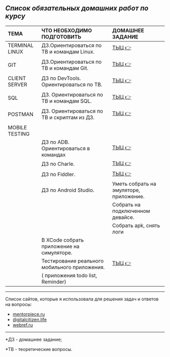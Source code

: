 ## ***Список обязательных домашних работ по курсу***


|**TEMA**      | **ЧТО НЕОБХОДИМО ПОДГОТОВИТЬ**              |**ДОМАШНЕЕ ЗАДАНИЕ**                         |
|:-------------|:--------------------------------------------|:--------------------------------------------|
|TERMINAL LINUX| ДЗ.Ориентироваться по ТВ и командам Linux.  |[ТЫЦ 👉](TasksForHomeWork/terminalLinux.md) |
|              |                                             |                                             |
|GIT           | ДЗ.Ориентироваться по ТВ и командам Git.    |[ТЫЦ 👉](TasksForHomeWork/git.md)           |
|              |                                             |                                             |
|CLIENT SERVER |ДЗ по DevTools. Ориентироваться по ТВ.       |[ТЫЦ 👉](TasksForHomeWork/clientServer.md)  |
|              |                                             |                                             |
|SQL           |ДЗ. Ориентироваться по ТВ и командам SQL.    |[ТЫЦ 👉](TasksForHomeWork/sql.md)           |
|              |                                             |                                             |
|POSTMAN       |ДЗ. Ориентироваться по ТВ и скриптам из ДЗ.  |[ТЫЦ 👉](TasksForHomeWork/postman.md)       |
|              |                                             |                                             |
|MOBILE TESTING|                                             |                                             |
|              |ДЗ по ADB. Ориентироваться в командах        |[ТЫЦ 👉](TasksForHomeWork/adb.md)           |
|              |ДЗ по Charle.                                |[ТЫЦ 👉](TasksForHomeWork/charle.md)        |
|              |ДЗ по Fiddler.                               |[ТЫЦ 👉](TasksForHomeWork/fiddler.md)       |
|              |ДЗ по Android Studio.                        |Уметь собрать на эмуляторе, приложение.      |
|              |                                             |Собрать на подключенном девайсе.            |
|              |                                             | Собрать apk, снять логи                    |
|              |В XCode собрать приложение на симуляторе.    |                                             |
|              |Тестирование реального мобильного приложения.|[ТЫЦ 👉](TasksForHomeWork/mobileApp.md)      |
|              | ( приложения todo list, Reminder)           |                                             |
---------------------------------------------------------------------------------------------------------

 Список сайтов, которые я использовала для решения задач и ответов на вопросы:
+ [mentorpiece.ru](https://mentorpiece.ru/)
+ [digitalcitizen.life](https://www.digitalcitizen.life/command-prompt-how-use-basic-commands/)
+ [webref.ru](https://webref.ru/)

---------------------------------------------------------------------------------------------------------

 *ДЗ - домашнее задание;

 *ТВ - теоретические вопросы.
